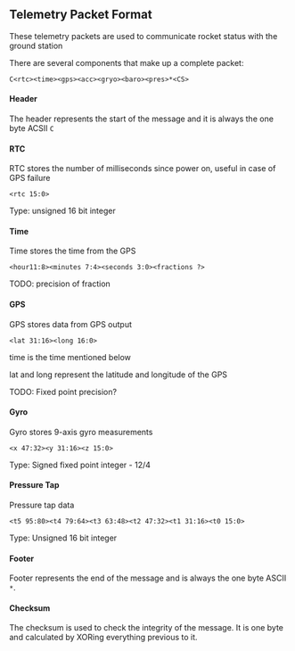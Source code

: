 ## Telemetry Packet Format

These telemetry packets are used to communicate rocket status with the ground station

There are several components that make up a complete packet:

`C<rtc><time><gps><acc><gryo><baro><pres>*<CS>`

#### Header

The header represents the start of the message and it is always the one byte ACSII `C`

#### RTC

RTC stores the number of milliseconds since power on, useful in case of GPS failure

`<rtc 15:0>`

Type: unsigned 16 bit integer

#### Time

Time stores the time from the GPS

`<hour11:8><minutes 7:4><seconds 3:0><fractions ?>`

TODO: precision of fraction

#### GPS

GPS stores data from GPS output

`<lat 31:16><long 16:0>`

time is the time mentioned below

lat and long represent the latitude and longitude of the GPS

TODO: Fixed point precision?

#### Gyro

Gyro stores 9-axis gyro measurements

`<x 47:32><y 31:16><z 15:0>`

Type: Signed fixed point integer - 12/4


#### Pressure Tap

Pressure tap data

`<t5 95:80><t4 79:64><t3 63:48><t2 47:32><t1 31:16><t0 15:0>`

Type: Unsigned 16 bit integer

#### Footer

Footer represents the end of the message and is always the one byte ASCII `*`.

#### Checksum

The checksum is used to check the integrity of the message.
It is one byte and calculated by XORing everything previous to it.
